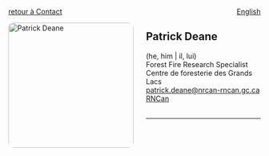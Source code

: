 <a href="../../contact" target="_self" style="float: left;"> retour à Contact </a>
<a href="https://cffdrs.github.io/website_en/contact/Patrick_Deane/" target="_self" style="float: right;"> English </a>
<br>

<img 
    style="height: 250px;
           border-radius: 10px;
           margin: auto;
           float: left;
           margin-right: 25px"
    src="../pdeane.jpg" 
    alt="Patrick Deane">
</img>

## Patrick Deane
(he, him | il, lui)  
Forest Fire Research Specialist  
Centre de foresterie des Grands Lacs  
[patrick.deane@nrcan-rncan.gc.ca](mailto:Patrick.Deane@NRCan-RNCan.gc.ca)  
[RNCan](https://cfs.nrcan.gc.ca/employes/vue/pdeane)  
<br>

---
